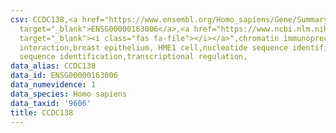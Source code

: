 ```yaml
---
csv: CCDC138,<a href="https://www.ensembl.org/Homo_sapiens/Gene/Summary?db=core;g=ENSG00000163006"
  target="_blank">ENSG00000163006</a>,<a href="https://www.ncbi.nlm.nih.gov/pubmed/22863008"
  target="_blank"><i class="fas fa-file"></i></a>",chromatin immunoprecipitation assay,direct
  interaction,breast epithelium, HME1 cell,nucleotide sequence identification,nucleotide
  sequence identification,transcriptional regulation,
data_alias: CCDC138
data_id: ENSG00000163006
data_numevidence: 1
data_species: Homo sapiens
data_taxid: '9606'
title: CCDC138
---
```

